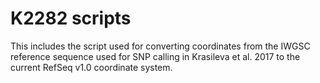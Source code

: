 # K2282 scripts

This includes the script used for converting coordinates from the IWGSC reference sequence used for SNP calling in Krasileva et al. 2017 to the current RefSeq v1.0 coordinate system.

